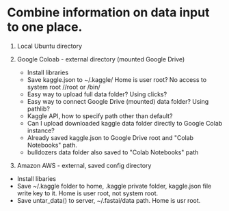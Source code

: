 # Combine information on data input to one place.  

1) Local Ubuntu directory  


2) Google Coloab - external directory (mounted Google Drive)  
   * Install libraries  
   * Save kaggle.json to ~/.kaggle/  Home is user root?  No access to system root  //root or /bin/  
   * Easy way to upload full data folder?  Using clicks?  
   * Easy way to connect Google Drive (mounted) data folder?  Using pathlib?  
   * Kaggle API, how to specify path other than default?  
   * Can I upload downloaded kaggle data folder directly to Google Colab instance?  
   * Already saved kaggle.json to Google Drive root and "Colab Notebooks" path.
   * bulldozers data folder also saved to "Colab Notebooks" path



3) Amazon AWS - external, saved config directory
  * Install libaries  
  * Save ~/.kaggle folder to home, .kaggle private folder, kaggle.json file write key to it. Home is user root, not system root.  
  * Save untar_data() to server, ~/.fastai/data  path.  Home is usr root.  
